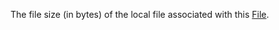 The file size (in bytes) of the local file associated with this [File](https://create.roblox.com/docs/reference/engine/classes/File).
